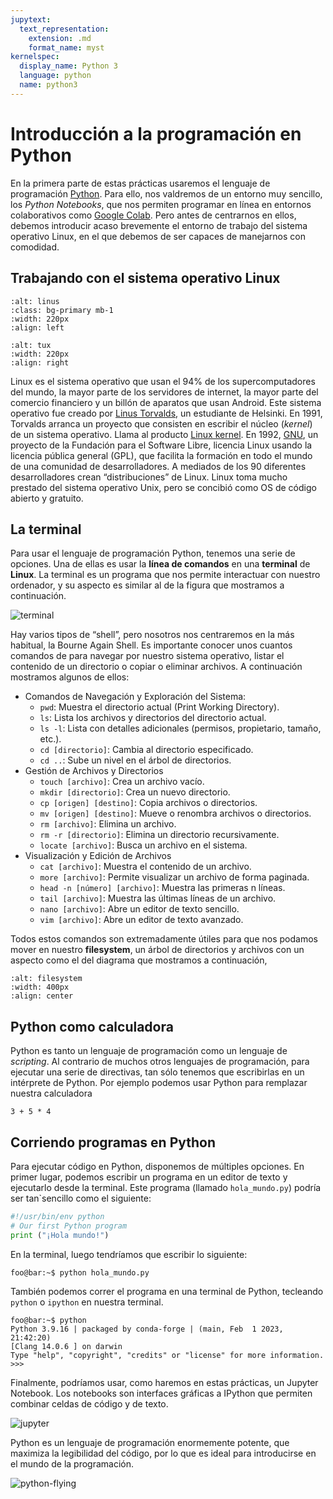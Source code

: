 ```yaml
---
jupytext:
  text_representation:
    extension: .md
    format_name: myst
kernelspec:
  display_name: Python 3
  language: python
  name: python3
---
```

# Introducción a la programación en Python 
En la primera parte de estas prácticas usaremos el lenguaje de programación
[Python](https://www.python.org/). Para ello, nos valdremos de un entorno muy sencillo, los *Python
Notebooks*, que nos permiten programar en línea en entornos colaborativos
como [Google Colab](https://colab.research.google.com/). Pero antes de centrarnos
en ellos, debemos introducir acaso brevemente el entorno de trabajo del 
sistema operativo Linux, en el que debemos de ser capaces de manejarnos con 
comodidad. 

## Trabajando con el sistema operativo Linux
```{image} https://upload.wikimedia.org/wikipedia/commons/6/69/Linus_Torvalds.jpeg
:alt: linus
:class: bg-primary mb-1
:width: 220px
:align: left
```

```{image} https://upload.wikimedia.org/wikipedia/commons/3/35/Tux.svg
:alt: tux
:width: 220px
:align: right
```
Linux es el sistema operativo que usan el 94% de los supercomputadores
 del mundo, la mayor parte de los servidores de internet, la mayor parte del 
 comercio financiero y un billón de aparatos que usan Android.
Este sistema operativo fue creado por 
[Linus Torvalds](https://en.wikipedia.org/wiki/Linus_Torvalds), un estudiante
 de Helsinki.
En 1991, Torvalds arranca un proyecto que consisten en escribir el núcleo 
(*kernel*) de un sistema operativo. Llama al producto 
[Linux kernel](https://en.wikipedia.org/wiki/Linux_kernel). 
En 1992, [GNU](https://en.wikipedia.org/wiki/GNU_Project), un proyecto de la
 Fundación para el Software Libre, licencia Linux usando la licencia pública 
 general (GPL), que facilita la formación en todo el mundo de una comunidad 
 de desarrolladores. A mediados de los 90 diferentes desarrolladores crean
  “distribuciones” de Linux. 
  Linux toma mucho prestado del sistema operativo Unix, pero se concibió como OS 
de código abierto y gratuito.

## La terminal
Para usar el lenguaje de programación Python, tenemos una serie de opciones.
Una de ellas es usar la **línea de comandos** en una **terminal** de **Linux**.
La terminal es un programa que nos permite interactuar con nuestro ordenador, y
su aspecto es similar al de la figura que mostramos a continuación.

![terminal](https://upload.wikimedia.org/wikipedia/commons/2/29/Linux_command-line._Bash._GNOME_Terminal._screenshot.png)

Hay varios tipos de “shell”, pero nosotros nos centraremos en la más habitual, 
la Bourne Again Shell.
Es importante conocer unos cuantos comandos de para navegar por nuestro sistema
operativo, listar el contenido de un directorio o copiar o eliminar archivos.
A continuación mostramos algunos de ellos:
* Comandos de Navegación y Exploración del Sistema:
    - `pwd`: Muestra el directorio actual (Print Working Directory).
    - `ls`: Lista los archivos y directorios del directorio actual.
    - `ls -l`: Lista con detalles adicionales (permisos, propietario, tamaño, etc.).
    - `cd [directorio]`: Cambia al directorio especificado.
    - `cd ..`: Sube un nivel en el árbol de directorios.
* Gestión de Archivos y Directorios
	- `touch [archivo]`: Crea un archivo vacío.
	- `mkdir [directorio]`: Crea un nuevo directorio.
	- `cp [origen] [destino]`: Copia archivos o directorios.
	- `mv [origen] [destino]`: Mueve o renombra archivos o directorios.
	- `rm [archivo]`: Elimina un archivo.
	- `rm -r [directorio]`: Elimina un directorio recursivamente.
	- `locate [archivo]`: Busca un archivo en el sistema.
* Visualización y Edición de Archivos
	-  `cat [archivo]`: Muestra el contenido de un archivo.
	-  `more [archivo]`: Permite visualizar un archivo de forma paginada.
	-  `head -n [número] [archivo]`: Muestra las primeras n líneas.
	-  `tail [archivo]`: Muestra las últimas líneas de un archivo.
	-  `nano [archivo]`: Abre un editor de texto sencillo.
	-  `vim [archivo]`: Abre un editor de texto avanzado.

Todos estos comandos son extremadamente útiles para que nos podamos mover
en nuestro **filesystem**, un árbol de directorios y archivos con un aspecto
como el del diagrama que mostramos a continuación, 

```{image} https://raw.githubusercontent.com/swcarpentry/shell-novice/refs/heads/main/episodes/fig/filesystem.svg
:alt: filesystem 
:width: 400px
:align: center 
```

## Python como calculadora
Python es tanto un lenguaje de programación como un lenguaje de *scripting*.
Al contrario de muchos otros lenguajes de programación, para ejecutar una
serie de directivas, tan sólo tenemos que escribirlas en un intérprete de Python.
Por ejemplo podemos usar Python para remplazar nuestra calculadora
```{code-cell} python
3 + 5 * 4
```

## Corriendo programas en Python
Para ejecutar código en Python, disponemos de múltiples 
opciones. En primer lugar, podemos escribir un programa
en un editor de texto y ejecutarlo desde la terminal. 
Este programa (llamado `hola_mundo.py`) podría ser tan`sencillo como el siguiente:
```python
#!/usr/bin/env python
# Our first Python program
print ("¡Hola mundo!")
```
En la terminal, luego tendríamos que escribir lo siguiente:
```bash
foo@bar:~$ python hola_mundo.py
```
También podemos correr el programa en una terminal de
Python, tecleando `python` o `ipython` en nuestra
terminal.
```shell
foo@bar:~$ python
Python 3.9.16 | packaged by conda-forge | (main, Feb  1 2023, 21:42:20)
[Clang 14.0.6 ] on darwin
Type "help", "copyright", "credits" or "license" for more information.
>>>
```
Finalmente, podríamos usar, como haremos en estas 
prácticas, un Jupyter Notebook. Los notebooks son 
interfaces gráficas a IPython que permiten combinar
celdas de código y de texto.

![jupyter](https://jupyter-notebook.readthedocs.io/en/latest/_images/notebook-running-code.png)

Python es un lenguaje de programación enormemente potente, que 
maximiza la legibilidad del código, por lo que es ideal para introducirse
en el mundo de la programación.

![python-flying](https://imgs.xkcd.com/comics/python.png)
